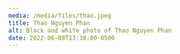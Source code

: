 ```yaml
---
media: /media/files/thao.jpeg
title: Thao Nguyen Phan
alt: Black and white photo of Thao Nguyen Phan
date: 2022-06-08T13:38:00-0500
---
```


